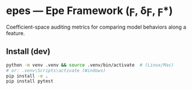 # epes — Epe Framework (ϝ, δϝ, ϝ*)

Coefficient-space auditing metrics for comparing model behaviors along a feature.

## Install (dev)
```bash
python -m venv .venv && source .venv/bin/activate  # (Linux/Mac)
# or: .venv\Scripts\activate (Windows)
pip install -e .
pip install pytest
